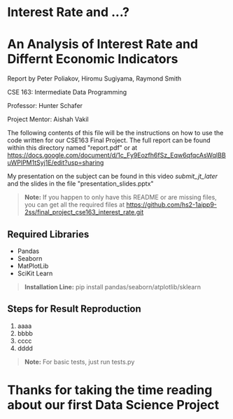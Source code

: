 # Interest Rate and ...?
# An Analysis of Interest Rate and Differnt Economic Indicators

Report by Peter Poliakov, Hiromu Sugiyama, Raymond Smith

CSE 163: Intermediate Data Programming

Professor: Hunter Schafer

Project Mentor: Aishah Vakil

The following contents of this file will be the instructions on how to use the code written for our CSE163 Final Project. The full report can be found within this directory named "report.pdf" or at https://docs.google.com/document/d/1c_Fy9Eozfh6fSz_Eqw6qfqcAsWqIBBuWPlPM1tSyj1E/edit?usp=sharing

My presentation on the subject can be found in this video _submit_jt_later_ and the slides in the file "presentation_slides.pptx"

> **Note:** If you happen to only have this README or are missing files, you can get all the required files at https://github.com/hs2-1aipp9-2ss/final_project_cse163_interest_rate.git

## Required Libraries

- Pandas
- Seaborn
- MatPlotLib
- SciKit Learn

> **Installation Line:** pip install pandas/seaborn/atplotlib/sklearn

## Steps for Result Reproduction
1. aaaa
2. bbbb
3. cccc
4. dddd

> **Note:** For basic tests, just run tests.py

# Thanks for taking the time reading about our first Data Science Project
